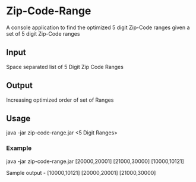 # Zip-Code-Range

A console application to find the optimized 5 digit Zip-Code ranges given a set of 5 digit Zip-Code ranges

## Input 
Space separated list of 5 Digit Zip Code Ranges

## Output 
Increasing optimized order of set of Ranges

## Usage 
java -jar zip-code-range.jar <5 Digit Ranges>

### Example
java -jar zip-code-range.jar [20000,20001] [21000,30000] [10000,10121]

Sample output - [10000,10121] [20000,20001] [21000,30000]
  
